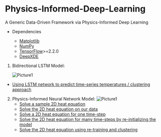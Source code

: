 # Physics-Informed-Deep-Learning
A Generic Data-Driven Framework via Physics-Informed Deep Learning
- Dependencies

  - [Matplotlib](https://matplotlib.org/)
  - [NumPy](http://www.numpy.org/)
  - [TensorFlow](https://www.tensorflow.org/)>=2.2.0
  - [DeepXDE](https://github.com/lululxvi/deepxde)

1. Bidirectional LSTM Model:
   
    ![Picture1](https://user-images.githubusercontent.com/45353778/113974971-0c8a5800-9854-11eb-8ea4-833912b30c86.PNG)
  - [Using LSTM network to predict time-series temperatures / clustering approach](https://github.com/softsys4ai/Physics-Informed-Deep-Learning/blob/main/LSTMNetwork/Analytical_Thermal_Clustering.ipynb)
 
    

2. Physics-Informed Neural Network Model:
    ![Picture1](https://user-images.githubusercontent.com/45353778/113974667-8b32c580-9853-11eb-9cdb-e782f6c40f36.png)
    - [Solve a sample 2D heat equation](https://github.com/softsys4ai/Physics-Informed-Deep-Learning/blob/main/PINN/2D_heat_equation.ipynb)
    - [Solve the 2D heat equation on our data](https://github.com/softsys4ai/Physics-Informed-Deep-Learning/blob/main/PINN/PINN.ipynb)
    - [Solve a 2D heat equation for one time-step](https://github.com/softsys4ai/Physics-Informed-Deep-Learning/blob/main/PINN/One_Time_Step.ipynb)
    - [Solve the 2D heat equation for many time-steps by re-initializing the model](https://github.com/softsys4ai/Physics-Informed-Deep-Learning/blob/main/PINN/Many_time_steps.ipynb)
    - [Solve the 2D heat equation using re-training and clustering](https://github.com/softsys4ai/Physics-Informed-Deep-Learning/blob/main/PINN/Many_time_steps_Retraining.ipynb)
